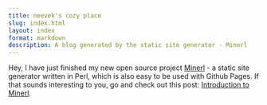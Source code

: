 ```yaml
---
title: neevek's cozy place
slug: index.html 
layout: index 
format: markdown
description: A blog generated by the static site generator - Minerl
---
```


Hey, I have just finished my new open source project [Minerl](https://github.com/neevek/minerl) - a static site generator written in Perl, which is also easy to be used with Github Pages. If that sounds interesting to you, go and check out this post: [Introduction to Minerl](/posts/2013/06/27/introduction-to-minerl.html).
